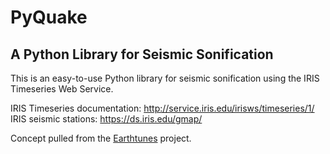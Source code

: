 # PyQuake
## A Python Library for Seismic Sonification

This is an easy-to-use Python library for seismic sonification using the IRIS Timeseries Web Service.

IRIS Timeseries documentation: http://service.iris.edu/irisws/timeseries/1/
IRIS seismic stations: https://ds.iris.edu/gmap/

Concept pulled from the [Earthtunes](https://github.com/cooperbarth/Earthtunes) project.
